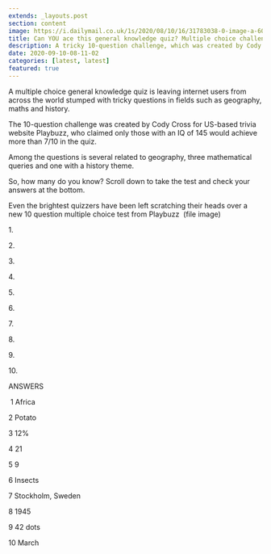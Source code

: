 ```yaml
---
extends: _layouts.post
section: content
image: https://i.dailymail.co.uk/1s/2020/08/10/16/31783038-0-image-a-60_1597074365093.jpg 
title: Can YOU ace this general knowledge quiz? Multiple choice challenge could give you idea of your IQ  
description: A tricky 10-question challenge, which was created by Cody Cross for US-based trivia website Playbuzz promises to leave even the brightest quizzers on the internet stumped. 
date: 2020-09-10-08-11-02 
categories: [latest, latest] 
featured: true 
--- 
```



A multiple choice general knowledge quiz is leaving internet users from across the world stumped with tricky questions in fields such as geography, maths and history. 

The 10-question challenge was created by Cody Cross for US-based trivia website Playbuzz, who claimed only those with an IQ of 145 would achieve more than 7/10 in the quiz.   

Among the questions is several related to geography, three mathematical queries and one with a history theme.  

So, how many do you know? Scroll down to take the test and check your answers at the bottom. 

Even the brightest quizzers have been left scratching their heads over a new 10 question multiple choice test from Playbuzz  (file image) 

1. 



2. 



3. 



4.  



5.  



6.  



7.  



8.  



9.  



10. 



ANSWERS 

 1 Africa

2 Potato

3 12%

4 21

5 9

6 Insects

7 Stockholm, Sweden

8 1945

9 42 dots

10 March 





 

